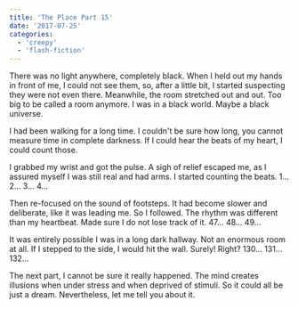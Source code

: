 ```yaml
---
title: 'The Place Part 15'
date: '2017-07-25'
categories:
  - 'creepy'
  - 'flash-fiction'
---
```


There was no light anywhere, completely black. When I held out my hands in front
of me, I could not see them, so, after a little bit, I started suspecting they
were not even there. Meanwhile, the room stretched out and out. Too big to be
called a room anymore. I was in a black world. Maybe a black universe.

<!-- truncate -->


I had been walking for a long time. I couldn't be sure how long, you cannot
measure time in complete darkness. If I could hear the beats of my heart, I
could count those.

I grabbed my wrist and got the pulse. A sigh of relief escaped me, as I assured
myself I was still real and had arms. I started counting the beats. 1... 2...
3... 4...

Then re-focused on the sound of footsteps. It had become slower and deliberate,
like it was leading me. So I followed. The rhythm was different than my
heartbeat. Made sure I do not lose track of it. 47... 48... 49...

It was entirely possible I was in a long dark hallway. Not an enormous room at
all. If I stepped to the side, I would hit the wall. Surely! Right? 130...
131... 132...

The next part, I cannot be sure it really happened. The mind creates illusions
when under stress and when deprived of stimuli. So it could all be just a dream.
Nevertheless, let me tell you about it.
